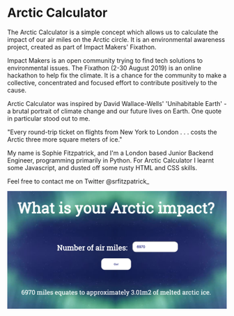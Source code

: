 # Arctic Calculator

The Arctic Calculator is a simple concept which allows us to calculate the impact of our air miles on the Arctic circle. It is an environmental awareness project, created as part of Impact Makers' Fixathon.

Impact Makers is an open community trying to find tech solutions to environmental issues. The Fixathon (2-30 August 2019) is an online hackathon to help fix the climate. It is a chance for the community to make a collective, concentrated and focused effort to contribute positively to the cause.

Arctic Calculator was inspired by David Wallace-Wells' 'Unihabitable Earth' - a brutal portrait of climate change and our future lives on Earth. One quote in particular stood out to me.

"Every round-trip ticket on flights from New York to London . . . costs the Arctic three more square meters of ice."

My name is Sophie Fitzpatrick, and I'm a London based Junior Backend Engineer, programming primarily in Python. For Arctic Calculator I learnt some Javascript, and dusted off some rusty HTML and CSS skills.

Feel free to contact me on Twitter @srfitzpatrick_

![Screenshot](Screenshots/calculator.png)